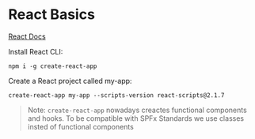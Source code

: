 # React Basics

[React Docs](https://reactjs.org/docs/getting-started.html)

Install React CLI:

```
npm i -g create-react-app
```

Create a React project called my-app:

```
create-react-app my-app --scripts-version react-scripts@2.1.7
```

> Note: `create-react-app` nowadays creactes functional components and hooks. To be compatible with SPFx Standards we use classes insted of functional components
